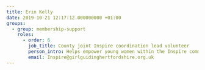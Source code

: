 ```yaml
---
title: Erin Kelly
date: 2019-10-21 12:17:12.000000000 +01:00
groups:
  - group: membership-support
    roles:
      - order: 6
        job_title: County joint Inspire coordination lead volunteer
        person_intro: Helps empower young women within the Inspire community (members aged 18-30) by encouraging and supporting them to take part in available opportunities.
        email: Inspire@girlguidinghertfordshire.org.uk
---
```

